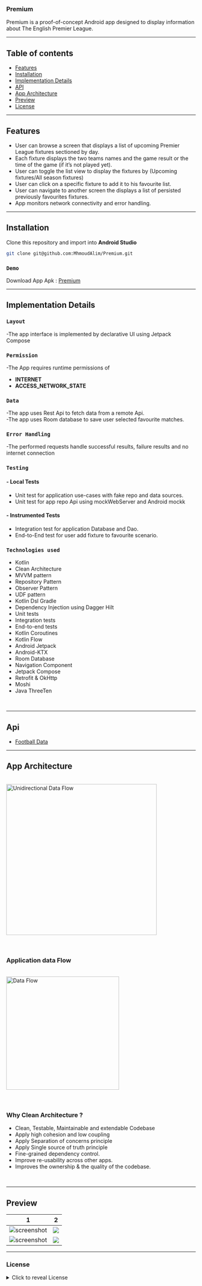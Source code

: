 ### Premium

Premium is a proof-of-concept Android app designed to display information about The English Premier League.

---------

## Table of contents

- [Features](#features)
- [Installation](#Installation)
- [Implementation Details](#implementation-details)
- [API](#api)
- [App Architecture](#app-architecture)
- [Preview](#preview)
- [License](#license)

---------

## Features

- User can browse a screen that displays a list of upcoming Premier League fixtures sectioned by day.
- Each fixture displays the two teams names and the game result or the time of
  the game (if it’s not played yet).
- User can toggle the list view to display the fixtures by (Upcoming fixtures/All season fixtures)
- User can click on a specific fixture to add it to his favourite list.
- User can navigate to another screen the displays a list of persisted previously favourites fixtures.
- App monitors network connectivity and error handling.

--------

## Installation

Clone this repository and import into **Android Studio**
```bash
git clone git@github.com:MhmoudAlim/Premium.git
```

### `Demo`

Download App Apk : [Premium](https://github.com/MhmoudAlim/Premium/raw/master/app/release/app-release.apk)

------

## Implementation Details

### `Layout`
-The app interface is implemented by declarative UI using Jetpack Compose


### `Permission`
-The App requires runtime permissions of
* **INTERNET**
* **ACCESS_NETWORK_STATE**



### `Data`
-The app uses Rest Api to fetch data from a remote Api.
<br/>
-The app uses Room database to save user selected favourite matches.


### `Error Handling`
-The performed requests handle successful results, failure results and no internet connection


### `Testing`

#### - **Local Tests**

* Unit test for application use-cases with fake repo and data sources.
* Unit test for app repo Api using mockWebServer and Android mockk

#### - **Instrumented Tests**
* Integration test for application Database and Dao.
* End-to-End test for user add fixture to favourite scenario.



### `Technologies used`

- Kotlin
- Clean Architecture
- MVVM pattern
- Repository Pattern
- Observer Pattern
- UDF pattern
- Kotlin Dsl Gradle
- Dependency Injection using Dagger Hilt
- Unit tests
- Integration tests
- End-to-end tests
- Kotlin Coroutines
- Kotlin Flow
- Android Jetpack
- Android-KTX
- Room Database
- Navigation Component
- Jetpack Compose
- Retrofit & OkHttp
- Moshi
- Java ThreeTen

<br/>

---------

## Api

- [Football Data](https://api.football-data.org/)

---------

## App Architecture
<br/>


<img src="https://github.com/MhmoudAlim/Premium/blob/master/blob/app_arch.png?raw=true" alt="Unidirectional Data Flow" width="400"/>


<br/>
<br/>
<br/>


### Application data Flow
<br/>

<img src="https://github.com/MhmoudAlim/Premium/blob/master/blob/architecture.png?raw=true" alt="Data Flow" height="300"/>


<br/>
<br/>
<br/>

### Why Clean Architecture ?

- Clean, Testable, Maintainable and extendable Codebase
- Apply high cohesion and low coupling
- Apply Separation of concerns principle
- Apply Single source of truth principle
- Fine-grained dependency control.
- Improve re-usability across other apps.
- Improves the ownership & the quality of the codebase.

<br/>

---------


## Preview

|                                                1                                                |                                           2                                           |
|:-----------------------------------------------------------------------------------------------:|:-------------------------------------------------------------------------------------:|
| ![screenshot](https://github.com/MhmoudAlim/Premium/blob/master/blob/Screenshot_1.jpg?raw=true) | ![](https://github.com/MhmoudAlim/Premium/blob/master/blob/Screenshot_2.jpg?raw=true) |
| ![screenshot](https://github.com/MhmoudAlim/Premium/blob/master/blob/Screenshot_3.jpg?raw=true) | ![](https://github.com/MhmoudAlim/Premium/blob/master/blob/Screenshot_4.jpg?raw=true) |




---------


### License

<details>
    <summary>
        Click to reveal License
    </summary>

```
Licensed under the Apache License, Version 2.0 (the "License");
you may not use this file except in compliance with the License.
You may obtain a copy of the License at

   https://www.apache.org/licenses/LICENSE-2.0

Unless required by applicable law or agreed to in writing, software
distributed under the License is distributed on an "AS IS" BASIS,
WITHOUT WARRANTIES OR CONDITIONS OF ANY KIND, either express or implied.
See the License for the specific language governing permissions and
limitations under the License.
```

</details>
